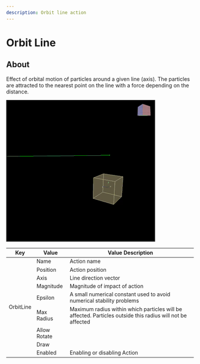 ```yaml
---
description: Orbit line action
---
```


# Orbit Line

## About

Effect of orbital motion of particles around a given line (axis). The particles are attracted to the nearest point on the line with a force depending on the distance.

![alt text](assets/gifs/orbit-line.gif)

<table><thead>
  <tr>
    <th>Key</th>
    <th>Value</th>
    <th>Value Description</th>
  </tr></thead>
<tbody>
  <tr>
    <td rowspan="9">OrbitLine</td>
    <td>Name</td>
    <td>Action name</td>
  </tr>
  <tr>
    <td>Position</td>
    <td>Action position</td>
  </tr>
  <tr>
    <td>Axis</td>
    <td>Line direction vector</td>
  </tr>
  <tr>
    <td>Magnitude</td>
    <td>Magnitude of impact of action</td>
  </tr>
  <tr>
    <td>Epsilon</td>
    <td>A small numerical constant used to avoid numerical stability problems</td>
  </tr>
  <tr>
    <td>Max Radius</td>
    <td>Maximum radius within which particles will be affected. Particles outside this radius will not be affected</td>
  </tr>
  <tr>
    <td>Allow Rotate</td>
    <td></td>
  </tr>
  <tr>
    <td>Draw</td>
    <td></td>
  </tr>
  <tr>
    <td>Enabled</td>
    <td>Enabling or disabling Action</td>
  </tr>
</tbody>
</table>

